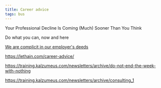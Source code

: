 ```yaml
---
title: Career advice
tags: bus
---
```


Your Professional Decline Is Coming (Much) Sooner Than You Think

Do what you can, now and here 

[We are complicit in our employer's deeds](https://drewdevault.com/2020/05/05/We-are-complicit-in-our-employers-deeds.html)

<https://lethain.com/career-advice/>

<https://training.kalzumeus.com/newsletters/archive/do-not-end-the-week-with-nothing>

<https://training.kalzumeus.com/newsletters/archive/consulting_1>

